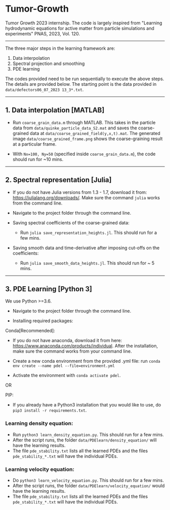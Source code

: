 # Tumor-Growth
Tumor Growth 2023 internship. The code is largely inspired from "Learning hydrodynamic equations for active matter from particle simulations and experiments" PNAS, 2023, Vol. 120.

---
The three major steps in the learning framework are: 

1. Data interpolation
2. Spectral projection and smoothing 
3. PDE learning 

The codes provided need to be run sequentially to execute the above steps. The details are provided below. The starting point is the data provided in `data/defectors06_07_2023 13_3*.txt`. 

---
## 1. Data interpolation [MATLAB] 

- Run `coarse_grain_data.m` through MATLAB. This takes in the particle data from `data/quinke_particle_data_S2.mat` and saves the coarse-grained data at `data/coarse_grained_field(y,x,t).mat`. The generated image `data/coarse_grained_frame.png` shows the coarse-graining result at a particular frame. 

- With `Nx=100, Ny=50` (specified inside `coarse_grain_data.m`), the code should run for ~10 mins.

---
## 2. Spectral representation [Julia] 

- If you do not have Julia versions from 1.3 - 1.7, download it from: https://julialang.org/downloads/. Make sure the command `julia` works from the command line.

- Navigate to the project folder through the command line. 

- Saving spectral coefficients of the coarse-grained data: 
    - Run `julia save_representation_heights.jl`. This should run for a few mins.

- Saving smooth data and time-derivative after imposing cut-offs on the coefficients:
    - Run `julia save_smooth_data_heights.jl`. This should run for ~ 5 mins.

---
## 3. PDE Learning [Python 3]

We use Python >=3.6.

- Navigate to the project folder through the command line. 

- Installing required packages:

Conda[Recommended]: 
- If you do not have anaconda, download it from here: https://www.anaconda.com/products/individual. After the installation, make sure the command <conda list> works from your command line. 
- Create a new conda environment from the provided .yml file: run 
    `conda env create --name pdel --file=environment.yml`

- Activate the environment with `conda activate pdel`. 

OR 

PIP:
- If you already have a Python3 installation that you would like to use, do `pip3 install -r requirements.txt`.

### **Learning density equation:**
- Run `python3 learn_density_equation.py`. This should run for a few mins. 
- After the script runs, the folder `data/PDElearn/density_equation/` will have the learning results. 
- The file `pde_stability.txt` lists all the learned PDEs and the files `pde_stability_*.txt` will have the individual PDEs. 

### **Learning velocity equation:**  
- Do `python3 learn_velocity_equation.py`. This should run for a few mins.
- After the script runs, the folder `data/PDElearn/velocity_equation/` would have the learning results. 
- The file `pde_stability.txt` lists all the learned PDEs and the files `pde_stability_*.txt` will have the individual PDEs. 
